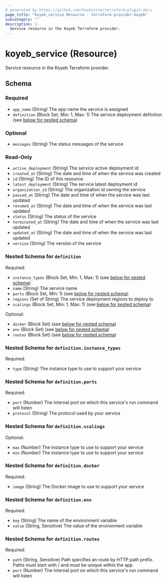 ```yaml
---
# generated by https://github.com/hashicorp/terraform-plugin-docs
page_title: "koyeb_service Resource - terraform-provider-koyeb"
subcategory: ""
description: |-
  Service resource in the Koyeb Terraform provider.
---
```


# koyeb_service (Resource)

Service resource in the Koyeb Terraform provider.



<!-- schema generated by tfplugindocs -->
## Schema

### Required

- `app_name` (String) The app name the service is assigned
- `definition` (Block Set, Min: 1, Max: 1) The service deployment definition (see [below for nested schema](#nestedblock--definition))

### Optional

- `messages` (String) The status messages of the service

### Read-Only

- `active_deployment` (String) The service active deployment id
- `created_at` (String) The date and time of when the service was created
- `id` (String) The ID of this resource.
- `latest_deployment` (String) The service latest deployment id
- `organization_id` (String) The organization id owning the service
- `paused_at` (String) The date and time of when the service was last updated
- `resumed_at` (String) The date and time of when the service was last updated
- `status` (String) The status of the service
- `terminated_at` (String) The date and time of when the service was last updated
- `updated_at` (String) The date and time of when the service was last updated
- `version` (String) The version of the service

<a id="nestedblock--definition"></a>
### Nested Schema for `definition`

Required:

- `instance_types` (Block Set, Min: 1, Max: 1) (see [below for nested schema](#nestedblock--definition--instance_types))
- `name` (String) The service name
- `ports` (Block Set, Min: 1) (see [below for nested schema](#nestedblock--definition--ports))
- `regions` (Set of String) The service deployment regions to deploy to
- `scalings` (Block Set, Min: 1, Max: 1) (see [below for nested schema](#nestedblock--definition--scalings))

Optional:

- `docker` (Block Set) (see [below for nested schema](#nestedblock--definition--docker))
- `env` (Block Set) (see [below for nested schema](#nestedblock--definition--env))
- `routes` (Block Set) (see [below for nested schema](#nestedblock--definition--routes))

<a id="nestedblock--definition--instance_types"></a>
### Nested Schema for `definition.instance_types`

Required:

- `type` (String) The instance type to use to support your service


<a id="nestedblock--definition--ports"></a>
### Nested Schema for `definition.ports`

Required:

- `port` (Number) The internal port on which this service's run command will listen
- `protocol` (String) The protocol used by your service


<a id="nestedblock--definition--scalings"></a>
### Nested Schema for `definition.scalings`

Optional:

- `max` (Number) The instance type to use to support your service
- `min` (Number) The instance type to use to support your service


<a id="nestedblock--definition--docker"></a>
### Nested Schema for `definition.docker`

Required:

- `image` (String) The Docker image to use to support your service


<a id="nestedblock--definition--env"></a>
### Nested Schema for `definition.env`

Required:

- `key` (String) The name of the environment variable
- `value` (String, Sensitive) The value of the environment variable


<a id="nestedblock--definition--routes"></a>
### Nested Schema for `definition.routes`

Required:

- `path` (String, Sensitive) Path specifies an route by HTTP path prefix. Paths must start with / and must be unique within the app
- `port` (Number) The internal port on which this service's run command will listen



